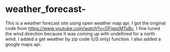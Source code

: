# weather_forecast-
This is a weather forecast site using open weather map api. I got the original code from https://www.youtube.com/watch?v=OFjxqzMTsBc. I fine tuned the wind direction because it was coming up with undefined for a north wind. I added a get weather by zip code (US only) function. I also added a google maps api.
